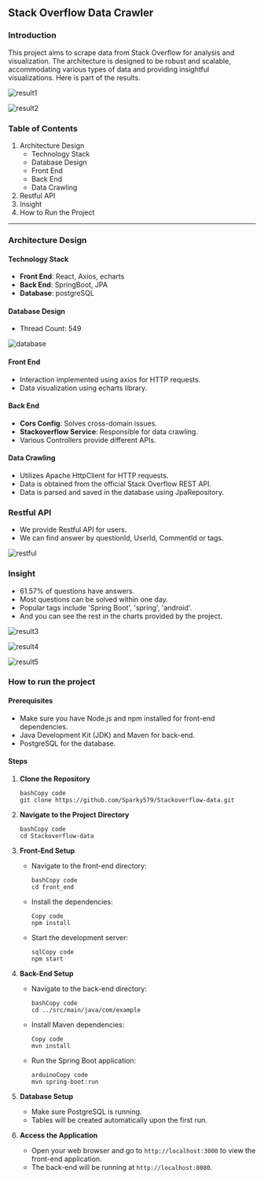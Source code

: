 ## Stack Overflow Data Crawler

### Introduction

This project aims to scrape data from Stack Overflow for analysis and visualization. The architecture is designed to be robust and scalable, accommodating various types of data and providing insightful visualizations. Here is part of the results.

![result1](./image/result1.png)

![result2](./image/result2.png)

### Table of Contents

1. Architecture Design
   - Technology Stack
   - Database Design
   - Front End
   - Back End
   - Data Crawling
2. Restful API
3. Insight
4. How to Run the Project

------

### Architecture Design

#### Technology Stack

- **Front End**: React, Axios, echarts
- **Back End**: SpringBoot, JPA
- **Database**: postgreSQL

#### Database Design

- Thread Count: 549

![database](./image/database.png)

#### Front End

- Interaction implemented using axios for HTTP requests.
- Data visualization using echarts library.

#### Back End

- **Cors Config**: Solves cross-domain issues.
- **Stackoverflow Service**: Responsible for data crawling.
- Various Controllers provide different APIs.

#### Data Crawling

- Utilizes Apache HttpClient for HTTP requests.
- Data is obtained from the official Stack Overflow REST API.
- Data is parsed and saved in the database using JpaRepository.

### Restful API

- We provide Restful API for users.
- We can find answer by questionId, UserId, CommentId or tags. 

![restful](./image/restful.png)

### Insight

- 61.57% of questions have answers.
- Most questions can be solved within one day.
- Popular tags include 'Spring Boot', 'spring', 'android'.
- And you can see the rest in the charts provided by the project.

![result3](./image/result3.png)

![result4](./image/result4.png)

![result5](./image/result5.png)



### How to run the project

#### Prerequisites

- Make sure you have Node.js and npm installed for front-end dependencies.
- Java Development Kit (JDK) and Maven for back-end.
- PostgreSQL for the database.

#### Steps

1. **Clone the Repository**

   ```
   bashCopy code
   git clone https://github.com/Sparky579/Stackoverflow-data.git
   ```

2. **Navigate to the Project Directory**

   ```
   bashCopy code
   cd Stackoverflow-data
   ```

3. **Front-End Setup**

   - Navigate to the front-end directory:

     ```
     bashCopy code
     cd front_end
     ```

   - Install the dependencies:

     ```
     Copy code
     npm install
     ```

   - Start the development server:

     ```
     sqlCopy code
     npm start
     ```

4. **Back-End Setup**

   - Navigate to the back-end directory:

     ```
     bashCopy code
     cd ../src/main/java/com/example
     ```

   - Install Maven dependencies:

     ```
     Copy code
     mvn install
     ```

   - Run the Spring Boot application:

     ```
     arduinoCopy code
     mvn spring-boot:run
     ```

5. **Database Setup**

   - Make sure PostgreSQL is running.
   - Tables will be created automatically upon the first run.

6. **Access the Application**

   - Open your web browser and go to `http://localhost:3000` to view the front-end application.
   - The back-end will be running at `http://localhost:8080`.